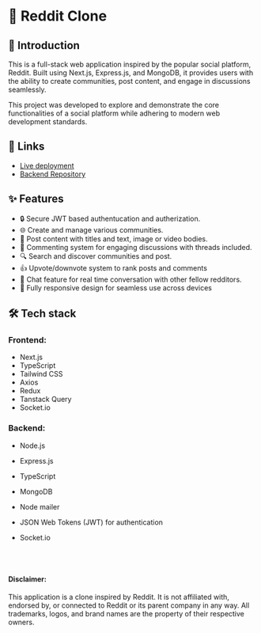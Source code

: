 # 📝 Reddit Clone
## 🚀 Introduction
This is a full-stack web application inspired by the popular social platform, Reddit. Built using Next.js, Express.js, and MongoDB, it provides users with the ability to create communities, post content, and engage in discussions seamlessly.

This project was developed to explore and demonstrate the core functionalities of a social platform while adhering to modern web development standards.

## 🔗 Links
 - [Live deployment](https://reddit-clone.anasp.me/)
 - [Backend Repository](https://github.com/anaspxr/reddit-clone-server)
## ✨ Features
 - 🔒 Secure JWT based authentucation and autherization.
 - 🌐 Create and manage various communities.
 - 📝 Post content with titles and text, image or video bodies.
 - 💬 Commenting system for engaging discussions with threads included.
 - 🔍 Search and discover communities and post.
 - 👍 Upvote/downvote system to rank posts and comments
 - 💬 Chat feature for real time conversation with other fellow redditors.
 - 📱 Fully responsive design for seamless use across devices
## 🛠️ Tech stack

 ### Frontend:
 - Next.js
 - TypeScript
 - Tailwind CSS
 - Axios
 - Redux
 - Tanstack Query
 - Socket.io

 ### Backend:
 - Node.js
 - Express.js
 - TypeScript
 - MongoDB
 - Node mailer
 - JSON Web Tokens (JWT) for authentication
 - Socket.io

   <br>
   <br>

#### Disclaimer:
This application is a clone inspired by Reddit. It is not affiliated with, endorsed by, or connected to Reddit or its parent company in any way. All trademarks, logos, and brand names are the property of their respective owners.
